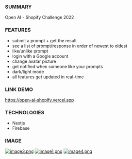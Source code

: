 
### SUMMARY 
Open AI - Shopify Challenge 2022

### FEATURES
- submit a prompt  + get the result
- see a list of prompt/response in order of newest to oldest
- like/unlike prompt
- login with a Google account
- change avatar picture
- get notified when someone like your prompts
- dark/light mode
- all features get updated in real-time

### LINK DEMO
https://open-ai-shopify.vercel.app

### TECHNOLOGIES
- Nextjs
- Firebase

### IMAGE
[![image3.png](https://i.postimg.cc/ZqL5SMPF/image3.png)](https://postimg.cc/PLPjbKRP)
[![image1.png](https://i.postimg.cc/FzwTHGbD/image1.png)](https://postimg.cc/7JM3B3W2)
[![image4.png](https://i.postimg.cc/DyKfShCd/image4.png)](https://postimg.cc/Z0VzQGzC)

